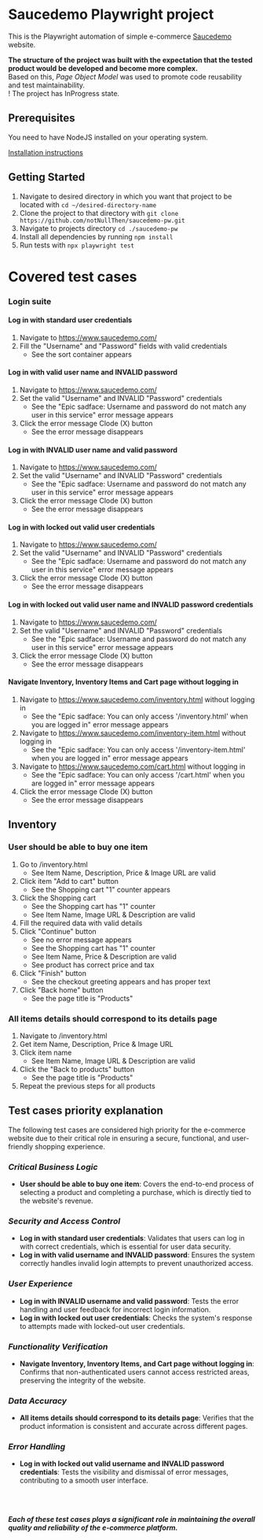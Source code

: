 # Saucedemo Playwright project

This is the Playwright automation of simple e-commerce [Saucedemo](https://www.saucedemo.com/) website.

**The structure of the project was built with the expectation that the tested product would be developed and become more complex.**<br>
Based on this, *Page Object Model* was used to promote code reusability and test maintainability.
<br>
! The project has InProgress state.

## Prerequisites

You need to have NodeJS installed on your operating system.

[Installation instructions](https://github.com/nodesource/distributions?tab=readme-ov-file#installation-instructions)


## Getting Started

1. Navigate to desired directory in which you want that project to be located with ```cd ~/desired-directory-name```
2. Clone the project to that directory with ```git clone https://github.com/notNullThen/saucedemo-pw.git```
3. Navigate to projects directory ```cd ./saucedemo-pw```
4. Install all dependencies by running ```npm install```
5. Run tests with ```npx playwright test```

# Covered test cases

### Login suite

#### Log in with standard user credentials
1. Navigate to https://www.saucedemo.com/
2. Fill the "Username" and "Password" fields with valid credentials
    - See the sort container appears
#### Log in with valid user name and INVALID password
1. Navigate to https://www.saucedemo.com/
2. Set the valid "Username" and INVALID "Password" credentials
    - See the "Epic sadface: Username and password do not match any user in this service" error message appears
4. Click the error message Clode (X) button
    - See the error message disappears
#### Log in with INVALID user name and valid password
1. Navigate to https://www.saucedemo.com/
2. Set the valid "Username" and INVALID "Password" credentials
    - See the "Epic sadface: Username and password do not match any user in this service" error message appears
3. Click the error message Clode (X) button
    - See the error message disappears
#### Log in with locked out valid user credentials
1. Navigate to https://www.saucedemo.com/
2. Set the valid "Username" and INVALID "Password" credentials
    - See the "Epic sadface: Username and password do not match any user in this service" error message appears
3. Click the error message Clode (X) button
    - See the error message disappears
#### Log in with locked out valid user name and INVALID password credentials
1. Navigate to https://www.saucedemo.com/
2. Set the valid "Username" and INVALID "Password" credentials
    - See the "Epic sadface: Username and password do not match any user in this service" error message appears
3. Click the error message Clode (X) button
    - See the error message disappears
#### Navigate Inventory, Inventory Items and Cart page without logging in
1. Navigate to https://www.saucedemo.com/inventory.html without logging in
    - See the "Epic sadface: You can only access '/inventory.html' when you are logged in" error message appears
2. Navigate to https://www.saucedemo.com/inventory-item.html without logging in
    - See the "Epic sadface: You can only access '/inventory-item.html' when you are logged in" error message appears
3. Navigate to https://www.saucedemo.com/cart.html without logging in
    - See the "Epic sadface: You can only access '/cart.html' when you are logged in" error message appears
4. Click the error message Clode (X) button
    - See the error message disappears

## Inventory
### User should be able to buy one item
1. Go to /inventory.html
    - See Item Name, Description, Price & Image URL are valid
2. Click item "Add to cart" button
    - See the Shopping cart "1" counter appears
3. Click the Shopping cart
    - See the Shopping cart has "1" counter
    - See Item Name, Image URL & Description are valid
4. Fill the required data with valid details
5. Click "Continue" button
    - See no error message appears
    - See the Shopping cart has "1" counter
    - See Item Name, Price & Description are valid
    - See product has correct price and tax
6. Click "Finish" button
    - See the checkout greeting appears and has proper text
7. Click "Back home" button
    - See the page title is "Products"
### All items details should correspond to its details page
1. Navigate to /inventory.html
2. Get item Name, Description, Price & Image URL
3. Click item name
    - See Item Name, Image URL & Description are valid
4. Click the "Back to products" button
    - See the page title is "Products"
5. Repeat the previous steps for all products

## Test cases priority explanation

The following test cases are considered high priority for the e-commerce website due to their critical role in ensuring a secure, functional, and user-friendly shopping experience.

### ***Critical Business Logic***
- **User should be able to buy one item**: Covers the end-to-end process of selecting a product and completing a purchase, which is directly tied to the website's revenue.

### ***Security and Access Control***
- **Log in with standard user credentials**: Validates that users can log in with correct credentials, which is essential for user data security.
- **Log in with valid username and INVALID password**: Ensures the system correctly handles invalid login attempts to prevent unauthorized access.

### ***User Experience***
- **Log in with INVALID username and valid password**: Tests the error handling and user feedback for incorrect login information.
- **Log in with locked out user credentials**: Checks the system's response to attempts made with locked-out user credentials.

### ***Functionality Verification***
- **Navigate Inventory, Inventory Items, and Cart page without logging in**: Confirms that non-authenticated users cannot access restricted areas, preserving the integrity of the website.

### ***Data Accuracy***
- **All items details should correspond to its details page**: Verifies that the product information is consistent and accurate across different pages.

### ***Error Handling***
- **Log in with locked out valid username and INVALID password credentials**: Tests the visibility and dismissal of error messages, contributing to a smooth user interface.
<br>
<br>

***Each of these test cases plays a significant role in maintaining the overall quality and reliability of the e-commerce platform.***

